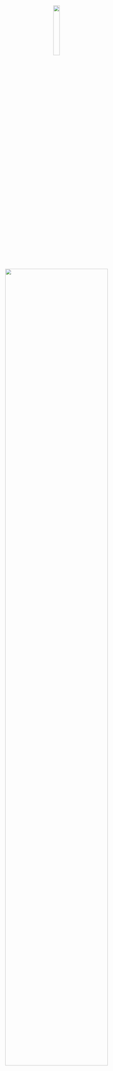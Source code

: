 <br />

<p align="middle">
    <img src="https://github.com/antz22/ConnectAnon/blob/master/screenshots/logo.svg" width="20%">
</p>

<br />

<p align="middle">
    <img src="https://github.com/antz22/ConnectAnon/blob/master/screenshots/logo_text.svg" width="80%">
</p>

<p align="middle">
    Connect to peers anonymously. Chat with random classmates to make new friends and have spicy conversations. Find company to talk about sensitive personal experiences. ConnectAnon is an anonymous chatting app that lets users from the same school chat with each other about sensitive topics.
</p>

<br />

## Inspiration

There are many high schoolers who suffer from depression, loneliness or anxiety as a result of a huge number of factors that affect a high schooler’s period of adolescence. These can include academic competition, poor mindsets towards addiction, difficult circumstances at home, not being accepted at school, and more. 

If a student does not have a friend or an adult that they trust to confide in more personal matters, it can become a huge problem for their mental health and is detrimental to their well-being.

A solution to this problem could be to create an anonymous chatting app, specifically tailored towards peers in a specific school (at Montgomery, only Montgomery students can participate). Peers would then be able to seek advice, be heard, or make friends with other peers while hiding their identity in sharing sensitive topics.

This could help people dealing with depression to reach out to other peers in a more convenient manner (there is sometimes a stigma surrounding somebody reaching out for help), or students dealing with problems like drug addiction to reach out for help when doing so without their identity hidden would result in other problems.

Ultimately, this is an app that would make it easier for high school students to reach out to each other for help, and could help a lot of students in improving mental health.

## Tools

This app was created using the Flutter framework developed by Google, using the language Dart. Firebase was used for the backend services.

## TODO

- firebase plan - put in credit card (this is only a dev project so it should be fine)


- ANIMATIONS
  - these will step up your app to be potentially usable.
- keyboard slow animation

- admin notifications - chat room creation, reports, chat buddies
- current status
- upon joining, joining general chat room and volunteer support if volunteer

- chat preview name purple if chat buddy, streambuilder on chats screen

- big refactoring
    creating group
    random id needs to be within volunteers
    fix referrals
- array contains any for group convos? for the 'members' field, then you can sort by time as well. but have to convert it to a streambuilder instead of futurebuilder
- scrolling and stuff

- change 'chat buddy name'
- think about other schools
- null errors!!

- manual review
    2. Reports
    3. Chat Room creation requests


- sorting conversations / chat rooms by last timestamp (would have to change a lot)
- push notifications -- connecting with currently active user
- firebase admin - notifications and chat buddy functionality and getting reported
- should chat buddies be able to do the same thing? then what about erasing things in the database, updating chattedwith?
- peer preferences?
- unsplash API production - how to download stuff?

- billion null errors
- clean up and abstract!
- animations
- firebase production
- error checking and null checking lol
- chat room creation applications

- figure out sign in through google or through email
- error handling on google sign in

- add an if check sayign that if users is over like 50 then dont check thorugh each one?

# Questions

- SHOULD THE CONVERSATIONS BE DISAPPEARING? -> no, just use archive as 'end live chat' button

- what if someone requests the same chat buddy multiple times?
    just be ware of duplicate requests, delete the other one. it should rarely happen

# Potential Features

If we had enough money...

- change profile pictures
- change username

- show most recent message
- mark as unread / read

## Notes

- SystemUIOverlayStyle thing helps with android statusbar transparency
- IndexedStack and Mixin thing helps wiht not rebuilding the futurebuilder with bottomnavigation

## Resources

- [Google Sign In](https://medium.com/flutter-community/flutter-implementing-google-sign-in-71888bca24edn)
- [Changing Project name](https://github.com/flutter/flutter/issues/35976)

## Screenshots

<p align="middle">
    <img src="https://github.com/antz22/ConnectAnon/blob/master/screenshots/landing.png" width="40%">
    &nbsp;&nbsp;&nbsp;
    <img src="https://github.com/antz22/ConnectAnon/blob/master/screenshots/conversations.png" width="40%">
    <img src="https://github.com/antz22/ConnectAnon/blob/master/screenshots/new_chat.png" width="40%">
    &nbsp;&nbsp;&nbsp;
    <img src="https://github.com/antz22/ConnectAnon/blob/master/screenshots/chat.png" width="41%">
    <img src="https://github.com/antz22/ConnectAnon/blob/master/screenshots/chat_rooms.png" width="40%">
</p>
